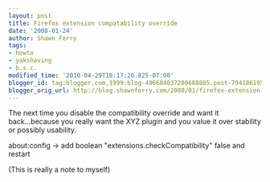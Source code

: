 ```yaml
---
layout: post
title: Firefox extension compatability override
date: '2008-01-24'
author: Shawn Ferry
tags:
- howto
- yakshaving
- b.s.c.
modified_time: '2010-04-29T10:17:26.825-07:00'
blogger_id: tag:blogger.com,1999:blog-496684037280688885.post-7941861954694478606
blogger_orig_url: http://blog.shawnferry.com/2008/01/firefox-extension-compatability.html
---
```


The next time you disable the compatibility override and want it
back...because you really want the XYZ plugin and you value it over stability
or possibly usability.  
  
about:config -> add boolean "extensions.checkCompatibility" false and restart

(This is really a note to myself)


